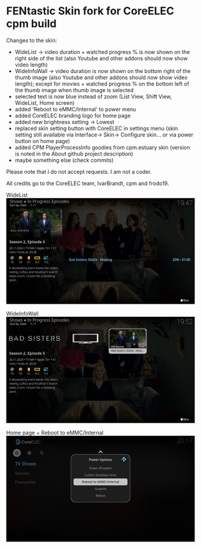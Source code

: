 # FENtastic Skin fork for CoreELEC cpm build

Changes to the skin:
- WideList -> video duration + watched progress % is now shown on the right side of the list (also Youtube and other addons should now show video length)
- WideInfoWall -> video duration is now shown on the bottom right of the thumb image (also Youtube and other addons should now show video length); except for movies + watched progress % on the bottom left of the thumb image when thumb image is selected
- selected text is now blue instead of zoom (List View, Shift View, WideList, Home screen) 
- added 'Reboot to eMMC/Internal' to power menu
- added CoreELEC branding logo for home page
- added new brightness setting -> Lowest
- replaced skin setting button with CoreELEC in settings menu (skin setting still available via Interface-> Skin-> Configure skin... or via power button on home page)
- added CPM PlayerProcessInfo goodies from cpm.estuary skin (version is noted in the About github project description)
- maybe something else (check commits)


Please note that I do not accept requests. I am not a coder.

All credits go to the CoreELEC team, IvarBrandt, cpm and frodo19.

WideList
![WideList](resources/images/new1.png)

WideInfoWall
![WideInfoWall](resources/images/new2.png)

Home page + Reboot to eMMC/Internal
![Homepage](resources/images/new3.png)
